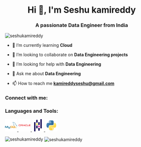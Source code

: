 <h1 align="center">Hi 👋, I'm Seshu kamireddy</h1>
<h3 align="center">A passionate Data Engineer from India</h3>

<p align="left"> <img src="https://komarev.com/ghpvc/?username=seshukamireddy&label=Profile%20views&color=0e75b6&style=flat" alt="seshukamireddy" /> </p>

- 🌱 I’m currently learning **Cloud**

- 👯 I’m looking to collaborate on **Data Engineering projects**

- 🤝 I’m looking for help with **Data Engineering**

- 💬 Ask me about **Data Engineering**

- 📫 How to reach me **kamireddyseshu@gmail.com**

<h3 align="left">Connect with me:</h3>
<p align="left">
</p>

<h3 align="left">Languages and Tools:</h3>
<p align="left"> <a href="https://www.mysql.com/" target="_blank" rel="noreferrer"> <img src="https://raw.githubusercontent.com/devicons/devicon/master/icons/mysql/mysql-original-wordmark.svg" alt="mysql" width="40" height="40"/> </a> <a href="https://www.oracle.com/" target="_blank" rel="noreferrer"> <img src="https://raw.githubusercontent.com/devicons/devicon/master/icons/oracle/oracle-original.svg" alt="oracle" width="40" height="40"/> </a> <a href="https://pandas.pydata.org/" target="_blank" rel="noreferrer"> <img src="https://raw.githubusercontent.com/devicons/devicon/2ae2a900d2f041da66e950e4d48052658d850630/icons/pandas/pandas-original.svg" alt="pandas" width="40" height="40"/> </a> <a href="https://www.python.org" target="_blank" rel="noreferrer"> <img src="https://raw.githubusercontent.com/devicons/devicon/master/icons/python/python-original.svg" alt="python" width="40" height="40"/> </a> </p>

<p><img align="left" src="https://github-readme-stats.vercel.app/api/top-langs?username=seshukamireddy&show_icons=true&locale=en&layout=compact" alt="seshukamireddy" /></p>

<p>&nbsp;<img align="center" src="https://github-readme-stats.vercel.app/api?username=seshukamireddy&show_icons=true&locale=en" alt="seshukamireddy" /></p>
